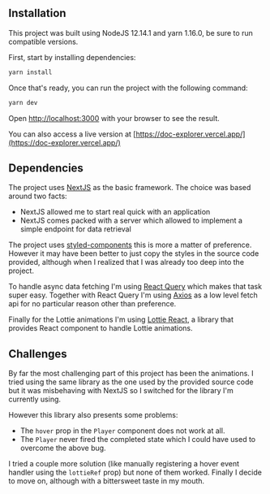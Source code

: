 
## Installation

This project was built using NodeJS 12.14.1 and yarn 1.16.0, be sure to run compatible versions.

First, start by installing dependencies:

```bash
yarn install
```

Once that's ready, you can run the project with the following command:

```bash
yarn dev
```

Open [http://localhost:3000](http://localhost:3000) with your browser to see the result.

You can also access a live version at [https://doc-explorer.vercel.app/](https://doc-explorer.vercel.app/)

## Dependencies

The project uses [NextJS](https://nextjs.org/) as the basic framework. The choice was based around two facts:

- NextJS allowed me to start real quick with an application
- NextJS comes packed with a server which allowed to implement a simple endpoint for data retrieval

The project uses [styled-components](https://styled-components.com/) this is more a matter of preference. However it may have been better to just copy the styles in the source code provided, although when I realized that I was already too deep into the project.

To handle async data fetching I'm using [React Query](https://react-query.tanstack.com/) which makes that task super easy. Together with React Query I'm using [Axios](https://github.com/axios/axios) as a low level fetch api for no particular reason other than preference.

Finally for the Lottie animations I'm using [Lottie React](https://github.com/LottieFiles/lottie-react), a library that provides React component to handle Lottie animations.

## Challenges

By far the most challenging part of this project has been the animations. I tried using the same library as the one used by the provided source code but it was misbehaving with NextJS so I switched for the library I'm currently using.

However this library also presents some problems:
- The `hover` prop in the `Player` component does not work at all.
- The `Player` never fired the completed state which I could have used to overcome the above bug.

I tried a couple more solution (like manually registering a hover event handler using the `lottieRef` prop) but none of them worked. Finally I decide to move on, although with a bittersweet taste in my mouth.
